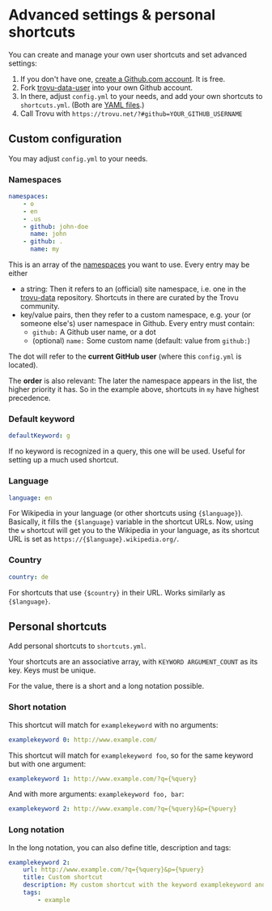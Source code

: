 # Advanced settings & personal shortcuts

You can create and manage your own user shortcuts and set advanced settings:

1. If you don't have one, [create a Github.com account](https://github.com/signup). It is free.
1. Fork [trovu-data-user](https://github.com/trovu/trovu-data-user) into your own Github account.
1. In there, adjust `config.yml` to your needs, and add your own shortcuts to `shortcuts.yml`. (Both are [YAML files](https://en.wikipedia.org/wiki/YAML).)
1. Call Trovu with `https://trovu.net/?#github=YOUR_GITHUB_USERNAME`

## Custom configuration

You may adjust `config.yml` to your needs.

### Namespaces

```yaml
namespaces:
    - o
    - en
    - .us
    - github: john-doe
      name: john
    - github: .
      name: my
```

This is an array of the [namespaces](../shortcuts/namespaces.md) you want to use. Every entry may be either

-   a string: Then it refers to an (official) site namespace, i.e. one in the [trovu-data](https://github.com/trovu/trovu-data) repository. Shortcuts in there are curated by the Trovu community.
-   key/value pairs, then they refer to a custom namespace, e.g. your (or someone else's) user namespace in Github. Every entry must contain:
    -   `github:` A Github user name, or a dot
    -   (optional) `name:` Some custom name (default: value from `github:`)

The dot will refer to the **current GitHub user** (where this `config.yml` is located).

The **order** is also relevant: The later the namespace appears in the list, the higher priority it has. So in the example above, shortcuts in `my` have highest precedence.

### Default keyword

```yaml
defaultKeyword: g
```

If no keyword is recognized in a query, this one will be used. Useful for setting up a much used shortcut.

### Language

```yaml
language: en
```

For Wikipedia in your language (or other shortcuts using `{$language}`). Basically, it fills the `{$language}` variable in the shortcut URLs. Now, using the `w` shortcut will get you to the Wikipedia in your language, as its shortcut URL is set as `https://{$language}.wikipedia.org/`.

### Country

```yaml
country: de
```

For shortcuts that use `{$country}` in their URL. Works similarly as `{$language}`.

## Personal shortcuts

Add personal shortcuts to `shortcuts.yml`.

Your shortcuts are an associative array, with `KEYWORD ARGUMENT_COUNT` as its key. Keys must be unique.

For the value, there is a short and a long notation possible.

### Short notation

This shortcut will match for `examplekeyword` with no arguments:

```yaml
examplekeyword 0: http://www.example.com/
```

This shortcut will match for `examplekeyword foo`, so for the same keyword but with one argument:

```yaml
examplekeyword 1: http://www.example.com/?q={%query}
```

And with more arguments: `examplekeyword foo, bar`:

```yaml
examplekeyword 2: http://www.example.com/?q={%query}&p={%puery}
```

### Long notation

In the long notation, you can also define title, description and tags:

```yaml
examplekeyword 2:
    url: http://www.example.com/?q={%query}&p={%puery}
    title: Custom shortcut
    description: My custom shortcut with the keyword examplekeyword and 2 arguments.
    tags:
        - example
```

